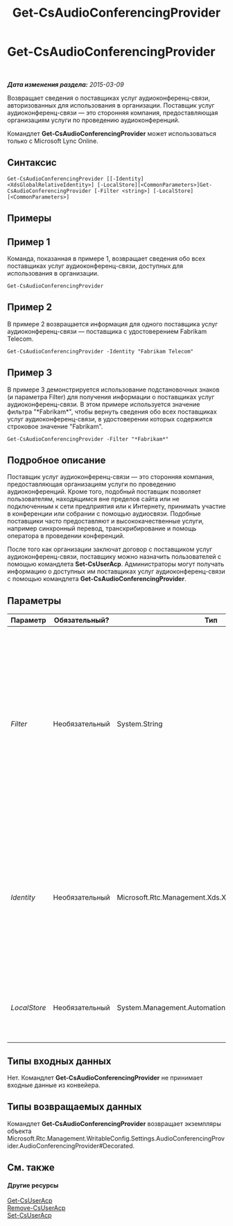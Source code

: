 ﻿---
title: Get-CsAudioConferencingProvider
TOCTitle: Get-CsAudioConferencingProvider
ms:assetid: 4632e9d0-aa87-459f-ad7e-27125c11da5b
ms:mtpsurl: https://technet.microsoft.com/ru-ru/library/JJ994030(v=OCS.15)
ms:contentKeyID: 52058223
ms.date: 05/19/2016
mtps_version: v=OCS.15
ms.translationtype: HT
---

# Get-CsAudioConferencingProvider

 

_**Дата изменения раздела:** 2015-03-09_

Возвращает сведения о поставщиках услуг аудиоконференц-связи, авторизованных для использования в организации. Поставщик услуг аудиоконференц-связи — это сторонняя компания, предоставляющая организациям услуги по проведению аудиоконференций.

Командлет **Get-CsAudioConferencingProvider** может использоваться только с Microsoft Lync Online.

## Синтаксис

    Get-CsAudioConferencingProvider [[-Identity] <XdsGlobalRelativeIdentity>] [-LocalStore][<CommonParameters>]Get-CsAudioConferencingProvider [-Filter <string>] [-LocalStore] [<CommonParameters>]

## Примеры

## Пример 1

Команда, показанная в примере 1, возвращает сведения обо всех поставщиках услуг аудиоконференц-связи, доступных для использования в организации.

    Get-CsAudioConferencingProvider

## Пример 2

В примере 2 возвращается информация для одного поставщика услуг аудиоконференц-связи — поставщика с удостоверением Fabrikam Telecom.

    Get-CsAudioConferencingProvider -Identity "Fabrikam Telecom"

## Пример 3

В примере 3 демонстрируется использование подстановочных знаков (и параметра Filter) для получения информации о поставщиках услуг аудиоконференц-связи. В этом примере используется значение фильтра "\*Fabrikam\*", чтобы вернуть сведения обо всех поставщиках услуг аудиоконференц-связи, в удостоверении которых содержится строковое значение "Fabrikam".

    Get-CsAudioConferencingProvider -Filter "*Fabrikam*"

## Подробное описание

Поставщик услуг аудиоконференц-связи — это сторонняя компания, предоставляющая организациям услуги по проведению аудиоконференций. Кроме того, подобный поставщик позволяет пользователям, находящимся вне пределов сайта или не подключенным к сети предприятия или к Интернету, принимать участие в конференции или собрании с помощью аудиосвязи. Подобные поставщики часто предоставляют и высококачественные услуги, например синхронный перевод, транскрибирование и помощь оператора в проведении конференций.

После того как организации заключат договор с поставщиком услуг аудиоконференц-связи, поставщику можно назначить пользователей с помощью командлета **Set-CsUserAcp**. Администраторы могут получать информацию о доступных им поставщиках услуг аудиоконференц-связи с помощью командлета **Get-CsAudioConferencingProvider**.

## Параметры


<table>
<colgroup>
<col style="width: 25%" />
<col style="width: 25%" />
<col style="width: 25%" />
<col style="width: 25%" />
</colgroup>
<thead>
<tr class="header">
<th>Параметр</th>
<th>Обязательный?</th>
<th>Тип</th>
<th>Описание</th>
</tr>
</thead>
<tbody>
<tr class="odd">
<td><p><em>Filter</em></p></td>
<td><p>Необязательный</p></td>
<td><p>System.String</p></td>
<td><p>Позволяет использовать подстановочные знаки при указании поставщика (или поставщиков) услуг аудиоконференц-связи, сведения о котором необходимо вернуть. Например, этот синтаксис позволяет вернуть сведения обо всех поставщиках услуг аудиоконференц-связи, в свойстве Identity которых содержится строковое значение &quot;fabrikam&quot;:</p>
<p>-Filter &quot;*fabrikam*&quot;</p>
<p>В одной команде нельзя использовать параметры Filter и параметр Identity в одной команде.</p></td>
</tr>
<tr class="even">
<td><p><em>Identity</em></p></td>
<td><p>Необязательный</p></td>
<td><p>Microsoft.Rtc.Management.Xds.XdsGlobalRelativeIdentity</p></td>
<td><p>Уникальный идентификатор для поставщика услуг аудиоконференц-связи, сведения о котором необходимо вернуть. Пример:</p>
<p>-Identity &quot;Fabrikam Telecom&quot;</p>
<p>Если в команду не включен ни параметр Identity, ни параметр Filter, командлет <strong>Get-CsAudioConferencingProvider</strong> возвращает сведения обо всех доступных поставщиках.</p></td>
</tr>
<tr class="odd">
<td><p><em>LocalStore</em></p></td>
<td><p>Необязательный</p></td>
<td><p>System.Management.Automation.SwitchParameter</p></td>
<td><p>Получает данные поставщика услуг аудиоконференц-связи из локальной реплики центрального хранилища управления, а не из самого хранилища.</p></td>
</tr>
</tbody>
</table>


## Типы входных данных

Нет. Командлет **Get-CsAudioConferencingProvider** не принимает входные данные из конвейера.

## Типы возвращаемых данных

Командлет **Get-CsAudioConferencingProvider** возвращает экземпляры объекта Microsoft.Rtc.Management.WritableConfig.Settings.AudioConferencingProvider.AudioConferencingProvider\#Decorated.

## См. также

#### Другие ресурсы

[Get-CsUserAcp](get-csuseracp.md)  
[Remove-CsUserAcp](remove-csuseracp.md)  
[Set-CsUserAcp](set-csuseracp.md)

